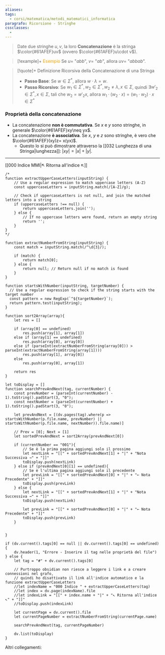 ```yaml
---
aliases: 
tags:
  - corsi/matematica/metodi_matematici_informatica
paragrafo: Ricorsione - Stringhe
cssclasses:
  - 
---
```

>Date due stringhe $u,v$, la loro **Concatenazione** è la stringa $\color{#61AFEF}uv$ (ovvero $\color{#61AFEF}u\cdot v$).

> [!example]+ <font color="orange">Esempio</font>
> Se $u =$ "$abb$", $v =$ "$ab$", allora $uv=$ "$abbab$".

> [!quote]+ Definizione Ricorsiva della Concatenazione di una Stringa
> - **Passo Base**: Se $w\in\Sigma^*$, allora $w\cdot\lambda=w$.
> - **Passo Ricorsivo**: Se $w_1\in\Sigma^*, w_2\in\Sigma^*, w_2\neq\lambda, x\in\Sigma$,
> 	quindi $\exists w'_2\in \Sigma^*, x\in\Sigma$,
> 	tali che $w_2=w'_2x$,
> 	allora $w_1\cdot(w_2\cdot x)=(w_1\cdot w_2)\cdot x\in\Sigma^*$

### Proprietà della concatenazione
- La concatenazione **non è commutativa**. Se $x$ e $y$ sono stringhe, in generale $\color{#61AFEF}xy\neq yx$.
- La concatenazione **è associativa**. Se $x$, $y$ e $z$ sono stringhe, è vero che $\color{#61AFEF}(xy)z= x(yx)$. 
	- Questo lo si può dimostrare attraverso la [[032 Lunghezza di una Stringa|lunghezza]]: $|xy|=|x|+|y|$.

___
[[000 Indice MMI|↖ Ritorna all'indice ↖]]

```dataviewjs
/*
function extractUpperCaseLetters(inputString) {
	// Use a regular expression to match uppercase letters (A-Z)
	const uppercaseLetters = inputString.match(/[A-Z]/g);
	
	// Check if uppercaseLetters is not null, and join the matched letters into a string
	if (uppercaseLetters !== null) {
		return uppercaseLetters.join('');
	} else {
	    // If no uppercase letters were found, return an empty string
	    return '';
	}
}
*/

function extractNumberFromString(inputString) {
	const match = inputString.match(/^\d{3}/);
	
	if (match) {
		return match[0];
	} else {
		return null; // Return null if no match is found
	}
}

function startsWithNumber(inputString, targetNumber) {
  // Use a regular expression to check if the string starts with the target number
  const pattern = new RegExp(`^${targetNumber}`);
  return pattern.test(inputString);
}

function sort2Array(array){
	let res = []
	
	if (array[0] == undefined)
		res.push(array[1], array[1])
	else if (array[1] == undefined)
		res.push(array[0], array[0])
	else if (parseInt(extractNumberFromString(array[0])) > parseInt(extractNumberFromString(array[1])))
		res.push(array[1], array[0])
	else
		res.push(array[0], array[1])
	
	return res
}

let toDisplay = []
function searchPrevAndNext(tag, currentNumber) {
	const prevNumber = (parseInt(currentNumber) - 1).toString().padStart(3, "0");
	const nextNumber = (parseInt(currentNumber) + 1).toString().padStart(3, "0");
	
	let prevAndNext = [(dv.pages(tag).where(p => startsWithNumber(p.file.name, prevNumber) || startsWithNumber(p.file.name, nextNumber)).file.name)]
	
	// Prev = [0]; Next = [1]
	let sortedPrevAndNext = sort2Array(prevAndNext[0])
	
	if (currentNumber == "001"){ 
		// Se è la prima pagina aggiungi solo il prossimo
		let nextLink = "[[" + sortedPrevAndNext[1] + "|" + "Nota Successiva →" + "]]"
		toDisplay.push(nextLink)
	} else if (prevAndNext[0][1] == undefined){
		// Se è l'ultima pagina aggiungi solo il precedente
		let prevLink = "[[" + sortedPrevAndNext[0] + "|" + "← Nota Precedente" + "]]"
		toDisplay.push(prevLink)
	} else {
		let nextLink = "[[" + sortedPrevAndNext[1] + "|" + "Nota Successiva →" + "]]"
		toDisplay.push(nextLink)
		
		let prevLink = "[[" + sortedPrevAndNext[0] + "|" + "← Nota Precedente" + "]]"
		toDisplay.push(prevLink)
	}
	
	
}

if (dv.current().tags[0] == null || dv.current().tags[0] == undefined){
	dv.header(1, "Errore - Inserire il tag nelle proprietà del file")
} else {
	let tag = "#" + dv.current().tags[0]

	// Purtroppo obsidian non riesce a leggere i link e a creare connessioni nel grafo,
	// quindi ho disattivato il link all'indice automatico e la funzione extractUpperCaseLetters
	//let indexName = "000 Indice " + extractUpperCaseLetters(tag)
	//let index = dv.page(indexName).file
	//let indexLink = "[[" + index.name + "|" + "↖ Ritorna all'indice ↖" + "]]"
	//toDisplay.push(indexLink)
	
	let currentPage = dv.current().file
	let currentPageNumber = extractNumberFromString(currentPage.name)
	
	searchPrevAndNext(tag, currentPageNumber)
	
	dv.list(toDisplay)
}
```

Altri collegamenti: 